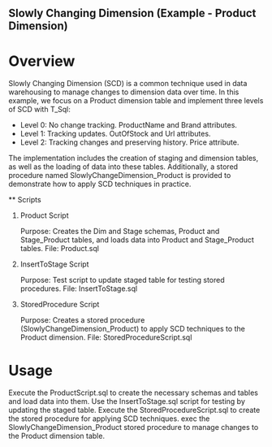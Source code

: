 ## Slowly Changing Dimension (Example - Product Dimension)

# Overview
Slowly Changing Dimension (SCD) is a common technique used in data warehousing to manage changes to dimension data over time. In this example, we focus on a Product dimension table and implement three levels of SCD with T_Sql:

* Level 0: No change tracking. ProductName and Brand attributes.
* Level 1: Tracking updates. OutOfStock and Url attributes.
* Level 2: Tracking changes and preserving history. Price attribute.
  
The implementation includes the creation of staging and dimension tables, as well as the loading of data into these tables. Additionally, a stored procedure named SlowlyChangeDimension_Product is provided to demonstrate how to apply SCD techniques in practice.

** Scripts
1. Product Script
   
   Purpose: Creates the Dim and Stage schemas, Product and Stage_Product tables, and loads data into Product and Stage_Product tables.
   File: Product.sql

2. InsertToStage Script
   
   Purpose: Test script to update staged table for testing stored procedures.
   File: InsertToStage.sql

3. StoredProcedure Script
   
   Purpose: Creates a stored procedure (SlowlyChangeDimension_Product) to apply SCD techniques to the Product dimension.
   File: StoredProcedureScript.sql

# Usage
Execute the ProductScript.sql to create the necessary schemas and tables and load data into them.
Use the InsertToStage.sql script for testing by updating the staged table.
Execute the StoredProcedureScript.sql to create the stored procedure for applying SCD techniques.
exec the SlowlyChangeDimension_Product stored procedure to manage changes to the Product dimension table.
